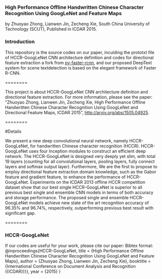 ### High Performance Offline Handwritten Chinese Character Recognition Using GoogLeNet and Feature Maps

by Zhuoyao Zhong, Lianwen Jin, Zecheng Xie, South China University of Technology (SCUT), Published in ICDAR 2015.

### Introduction
This repository is the source codes on our paper, inculding the prototxt file of HCCR-GoogLeNet CNN architecture definition and codes for directional feature extraction
a fork from [py-faster-rcnn](https://github.com/rbgirshick/py-faster-rcnn), and our proposed DeepText system for scene textdetection is based on the elegant framework of Faster R-CNN. 

========

This project is about HCCR-GoogLeNet CNN architecture definition and directional feature extraction. For more information, please see the paper: "Zhuoyao Zhong, Lianwen Jin, Zecheng Xie, High Performance Offline Handwritten Chinese Character Recognition Using GoogLeNet and Directional Feature Maps, ICDAR 2015”, http://arxiv.org/abs/1505.04925.

========

#Details

We present a new deep convolutional neural network, namely HCCR-GoogLeNet, for handwritten Chinese character recognition (HCCR). HCCR-GoogLeNet uses four Inception modules to construct an efficient deep network. The HCCR-GoogLeNet is designed very deeply yet slim, with total 19 layers (counting for all convolutional layers, pooling layers, fully connect layers and softmax output layer). Furthermore, We are the first to propose to employ directional feature extraction domain knowledge, such as the Gabor feature and gradient feature, to enhance the performance of HCCR-GoogLeNet. Experiments on the ICDAR 2013 offline HCCR competition dataset show that our best single HCCR-GoogLeNet is superior to all previous best single and ensemble CNN models in terms of both accuracy and storage performance. The proposed single and ensemble HCCR-GoogLeNet models achieve new state of the art recognition accuracy of 96.35% and 96.74%, respectively, outperforming previous best result with significant gap.

========

### HCCR-GoogLeNet

If our codes are useful for your work, please cite our paper:
Bibtex format: 
@inproceedings{HCCR-GoogLeNet, 
		title = {High Performance Offline Handwritten Chinese Character Recognition Using GoogLeNet and Feature Maps}, 
		author = {Zhuoyao Zhong, Lianwen Jin, Zecheng Xie}, 
		booktitle = {International Conference on Document Analysis and Recognition ({ICDAR})}}, 
		year = {2015} 
}
